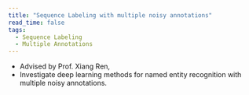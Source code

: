 ```yaml
---
title: "Sequence Labeling with multiple noisy annotations"
read_time: false
tags:
  - Sequence Labeling
  - Multiple Annotations
---
```


* Advised by Prof. Xiang Ren,
* Investigate deep learning methods for named entity recognition with multiple noisy annotations.
